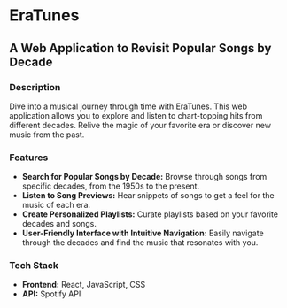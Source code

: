 # EraTunes

## A Web Application to Revisit Popular Songs by Decade

### Description
Dive into a musical journey through time with EraTunes. This web application allows you to explore and listen to chart-topping hits from different decades. Relive the magic of your favorite era or discover new music from the past.

### Features
* **Search for Popular Songs by Decade:** Browse through songs from specific decades, from the 1950s to the present.
* **Listen to Song Previews:** Hear snippets of songs to get a feel for the music of each era.
* **Create Personalized Playlists:** Curate playlists based on your favorite decades and songs.
* **User-Friendly Interface with Intuitive Navigation:** Easily navigate through the decades and find the music that resonates with you.

### Tech Stack
* **Frontend:** React, JavaScript, CSS
* **API:** Spotify API
